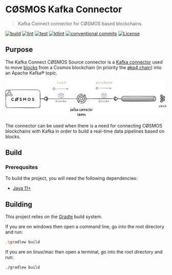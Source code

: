 # CØSMOS Kafka Connector

> Kafka Connect connector for CØSMOS based blockchains.

[![build](https://github.com/okp4/kafka-connector-cosmos/actions/workflows/build.yml/badge.svg)](https://github.com/okp4/kafka-connector-cosmos/actions/workflows/build.yml)
[![lint](https://github.com/okp4/kafka-connector-cosmos/actions/workflows/lint.yml/badge.svg)](https://github.com/okp4/kafka-connector-cosmos/actions/workflows/lint.yml)
[![test](https://github.com/okp4/kafka-connector-cosmos/actions/workflows/test.yml/badge.svg)](https://github.com/okp4/kafka-connector-cosmos/actions/workflows/test.yml)
[![ktlint](https://img.shields.io/badge/code%20style-%E2%9D%A4-FF4081.svg)](https://ktlint.github.io/)
[![conventional commits](https://img.shields.io/badge/Conventional%20Commits-1.0.0-yellow.svg)](https://conventionalcommits.org)
[![License](https://img.shields.io/badge/License-BSD_3--Clause-blue.svg)](https://opensource.org/licenses/BSD-3-Clause)

## Purpose

The Kafka Connect CØSMOS Source connector is
a [Kafka connector](https://docs.confluent.io/platform/current/connect/concepts.html#connect-connectors)
used to move [blocks](https://docs.cosmos.network/master/intro/sdk-app-architecture.html) from a Cosmos blockchain (in
priority the [økp4 chain](https://github.com/okp4/okp4d)) into an Apache Kafka® topic.

<p align="center">
  <img src="./docs/overview.png">
</p>

The connector can be used when there is a need for connecting CØSMOS blockchains with Kafka in order to build a real-time
data pipelines based on blocks.

## Build

### Prerequsites

To build the project, you will need the following dependencies:

- [Java 11+](https://openjdk.java.net/)

## Building

This project relies on the [Gradle](https://gradle.org/) build system.

If you are on windows then open a command line, go into the root directory and run:

```sh
.\gradlew build
```

If you are on linux/mac then open a terminal, go into the root directory and run:

```sh
./gradlew build
```

